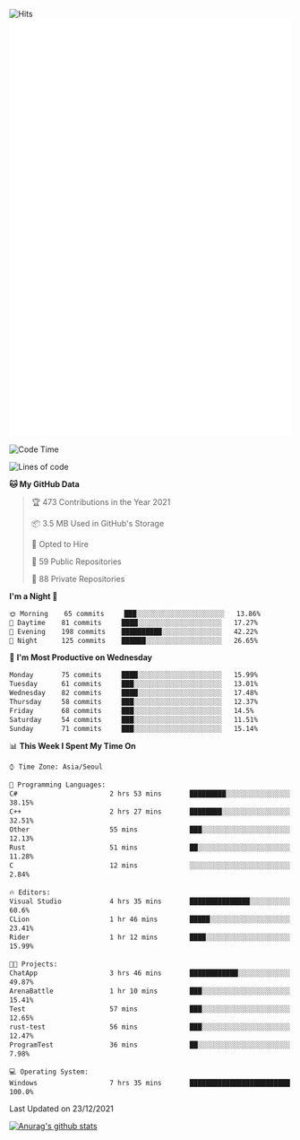 ![Hits](https://hits.seeyoufarm.com/api/count/incr/badge.svg?url=https%3A%2F%2Fgithub.com%2Fkokose1234&count_bg=%2379C83D&title_bg=%23555555&icon=apple.svg&icon_color=%23E7E7E7&title=hits&edge_flat=false)
<br/>
![Metrics](https://github.com/kokose1234/kokose1234/blob/main/github-metrics.svg)

<!--START_SECTION:waka-->
![Code Time](http://img.shields.io/badge/Code%20Time-349%20hrs%2024%20mins-blue)

![Lines of code](https://img.shields.io/badge/From%20Hello%20World%20I%27ve%20Written-8%20Million%20lines%20of%20code-blue)

**🐱 My GitHub Data** 

> 🏆 473 Contributions in the Year 2021
 > 
> 📦 3.5 MB Used in GitHub's Storage 
 > 
> 💼 Opted to Hire
 > 
> 📜 59 Public Repositories 
 > 
> 🔑 88 Private Repositories  
 > 
**I'm a Night 🦉** 

```text
🌞 Morning    65 commits     ███░░░░░░░░░░░░░░░░░░░░░░   13.86% 
🌆 Daytime    81 commits     ████░░░░░░░░░░░░░░░░░░░░░   17.27% 
🌃 Evening    198 commits    ██████████░░░░░░░░░░░░░░░   42.22% 
🌙 Night      125 commits    ██████░░░░░░░░░░░░░░░░░░░   26.65%

```
📅 **I'm Most Productive on Wednesday** 

```text
Monday       75 commits     ████░░░░░░░░░░░░░░░░░░░░░   15.99% 
Tuesday      61 commits     ███░░░░░░░░░░░░░░░░░░░░░░   13.01% 
Wednesday    82 commits     ████░░░░░░░░░░░░░░░░░░░░░   17.48% 
Thursday     58 commits     ███░░░░░░░░░░░░░░░░░░░░░░   12.37% 
Friday       68 commits     ███░░░░░░░░░░░░░░░░░░░░░░   14.5% 
Saturday     54 commits     ███░░░░░░░░░░░░░░░░░░░░░░   11.51% 
Sunday       71 commits     ███░░░░░░░░░░░░░░░░░░░░░░   15.14%

```


📊 **This Week I Spent My Time On** 

```text
⌚︎ Time Zone: Asia/Seoul

💬 Programming Languages: 
C#                       2 hrs 53 mins       █████████░░░░░░░░░░░░░░░░   38.15% 
C++                      2 hrs 27 mins       ████████░░░░░░░░░░░░░░░░░   32.51% 
Other                    55 mins             ███░░░░░░░░░░░░░░░░░░░░░░   12.13% 
Rust                     51 mins             ██░░░░░░░░░░░░░░░░░░░░░░░   11.28% 
C                        12 mins             ░░░░░░░░░░░░░░░░░░░░░░░░░   2.84%

🔥 Editors: 
Visual Studio            4 hrs 35 mins       ███████████████░░░░░░░░░░   60.6% 
CLion                    1 hr 46 mins        █████░░░░░░░░░░░░░░░░░░░░   23.41% 
Rider                    1 hr 12 mins        ████░░░░░░░░░░░░░░░░░░░░░   15.99%

🐱‍💻 Projects: 
ChatApp                  3 hrs 46 mins       ████████████░░░░░░░░░░░░░   49.87% 
ArenaBattle              1 hr 10 mins        ███░░░░░░░░░░░░░░░░░░░░░░   15.41% 
Test                     57 mins             ███░░░░░░░░░░░░░░░░░░░░░░   12.65% 
rust-test                56 mins             ███░░░░░░░░░░░░░░░░░░░░░░   12.47% 
ProgramTest              36 mins             ██░░░░░░░░░░░░░░░░░░░░░░░   7.98%

💻 Operating System: 
Windows                  7 hrs 35 mins       █████████████████████████   100.0%

```


 Last Updated on 23/12/2021
<!--END_SECTION:waka-->

[![Anurag's github stats](https://github-readme-stats.vercel.app/api?username=kokose1234&theme=dracula)](https://github.com/anuraghazra/github-readme-stats)



	
